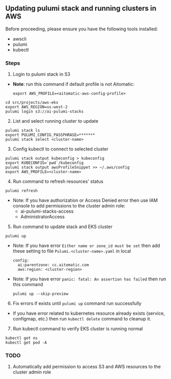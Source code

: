 ## Updating pulumi stack and running clusters in AWS

Before proceeding, please ensure you have the following tools installed:
* awscli
* pulumi
* kubectl

### Steps

1. Login to pulumi stack in S3
- **Note**: run this command if default profile is not Aitomatic:
    ```shell
    export AWS_PROFILE=<aitomatic-aws-config-profile>
    ```
```shell
cd src/projects/aws-eks
export AWS_REGION=us-west-2
pulumi login s3://ai-pulumi-stacks
```
2. List and select running cluster to update
```shell
pulumi stack ls
export PULUMI_CONFIG_PASSPHRASE=*******
pulumi stack select <cluster-name>
```
3. Config kubectl to connect to selected cluster
```shell
pulumi stack output kubeconfig > kubeconfig
export KUBECONFIG=`pwd`/kubeconfig
pulumi stack output awsProfileSnippet >> ~/.aws/config
export AWS_PROFILE=<cluster-name>
```
4. Run command to refresh resources' status
```shell
pulumi refresh
```
- Note: If you have authorization or Access Denied error then use IAM console to add permissions to the cluster admin role:
    + ai-pulumi-stacks-access
    + AdministratorAccess
5. Run command to update stack and EKS cluster
```shell
pulumi up
```
- Note: If you have error `Either name or zone_id must be set` then add these setting to file `Pulumi.<cluster-name>.yaml` in local
    ```
    config:
      ai:parentzone: cc.aitomatic.com
      aws:region: <cluster-region>
    ```
- Note: If you have error `panic: fatal: An assertion has failed` then run this command
    ```shell
    pulumi up --skip-preview
    ```
6. Fix errors if exists until `pulumi up` command run successfully
- If you have error related to kubernetes resource already exists (service, configmap, etc.) then run `kubectl delete` command to cleanup it.
7. Run kubectl command to verify EKS cluster is running normal
```shell
kubectl get ns
kubectl get pod -A
```

### TODO

1. Automatically add permission to access S3 and AWS resources to the cluster admin role
